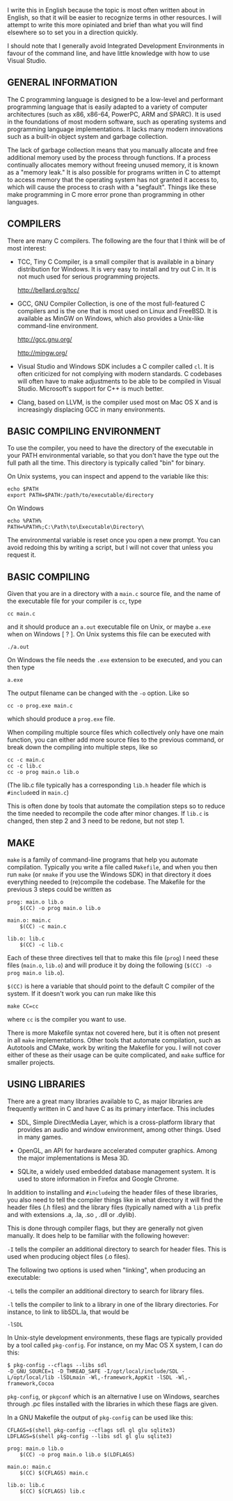 I write this in English because the topic is most often written about
in English, so that it will be easier to recognize terms in other
resources. I will attempt to write this more opiniated and brief than
what you will find elsewhere so to set you in a direction quickly.

I should note that I generally avoid Integrated Development
Environments in favour of the command line, and have little knowledge
with how to use Visual Studio.

GENERAL INFORMATION
-------------------

The C programming language is designed to be a low-level and
performant programming language that is easily adapted to a variety of
computer architectures (such as x86, x86-64, PowerPC, ARM and
SPARC). It is used in the foundations of most modern software, such as
operating systems and programming language implementations. It lacks
many modern innovations such as a built-in object system and garbage
collection.

The lack of garbage collection means that you manually allocate and
free additional memory used by the process through functions. If a
process continually allocates memory without freeing unused memory, it
is known as a "memory leak." It is also possible for programs written
in C to attempt to access memory that the operating system has not
granted it access to, which will cause the process to crash with a
"segfault". Things like these make programming in C more error prone
than programming in other languages.

COMPILERS
---------

There are many C compilers. The following are the four that I think
will be of most interest:

* TCC, Tiny C Compiler, is a small compiler that is available in a
  binary distribution for Windows. It is very easy to install and try
  out C in. It is not much used for serious programming projects.
  
  http://bellard.org/tcc/

* GCC, GNU Compiler Collection, is one of the most full-featured C
  compilers and is the one that is most used on Linux and FreeBSD. It is
  available as MinGW on Windows, which also provides a Unix-like
  command-line environment.

  http://gcc.gnu.org/

  http://mingw.org/

* Visual Studio and Windows SDK includes a C compiler called `cl`. It is often
  criticized for not complying with modern standards. C codebases will
  often have to make adjustments to be able to be compiled in Visual
  Studio. Microsoft's support for C++ is much better.

* Clang, based on LLVM, is the compiler used most on Mac OS X and is
  increasingly displacing GCC in many environments.

BASIC COMPILING ENVIRONMENT
---------------------------

To use the compiler, you need to have the directory of the executable in your PATH environmental variable, so that you don't have the type out the full path all the time. This directory is typically called "bin" for binary.

On Unix systems, you can inspect and append to the variable like this:

    echo $PATH
    export PATH=$PATH:/path/to/executable/directory

On Windows

    echo %PATH%
    PATH=%PATH%;C:\Path\to\Executable\Directory\

The environmental variable is reset once you open a new prompt. You can avoid redoing this by writing a script, but I will not cover that unless you request it.

BASIC COMPILING
---------------

Given that you are in a directory with a `main.c` source file, and the name of the executable file for your compiler is `cc`, type

    cc main.c

and it should produce an `a.out` executable file on Unix, or maybe `a.exe` when on Windows [ ? ]. On Unix systems this file can be executed with

    ./a.out

On Windows the file needs the `.exe` extension to be executed, and you can then type

    a.exe

The output filename can be changed with the `-o` option. Like so

    cc -o prog.exe main.c

which should produce a `prog.exe` file.

When compiling multiple source files which collectively only have one main function, you can either add more source files to the previous command, or break down the compiling into multiple steps, like so

    cc -c main.c
    cc -c lib.c
    cc -o prog main.o lib.o

(The lib.c file typically has a corresponding `lib.h` header file which is `#include`ed in `main.c`)

This is often done by tools that automate the compilation steps so to reduce the time needed to recompile the code after minor changes. If `lib.c` is changed, then step 2 and 3 need to be redone, but not step 1.

MAKE
----

`make` is a family of command-line programs that help you automate compilation. Typically you write a file called `Makefile`, and when you then run `make` (or `nmake` if you use the Windows SDK) in that directory it does everything needed to (re)compile the codebase. The Makefile for the previous 3 steps could be written as

    prog: main.o lib.o
    	$(CC) -o prog main.o lib.o

    main.o: main.c
    	$(CC) -c main.c

    lib.o: lib.c
    	$(CC) -c lib.c

Each of these three directives tell that to make this file (`prog`) I
need these files (`main.o`, `lib.o`) and will produce it by doing the
following (`$(CC) -o prog main.o lib.o`).

`$(CC)` is here a variable that should point to the default C compiler
of the system. If it doesn't work you can run make like this

    make CC=cc

where `cc` is the compiler you want to use.

There is more Makefile syntax not covered here, but it is often not
present in all `make` implementations. Other tools that automate
compilation, such as Autotools and CMake, work by writing the Makefile
for you. I will not cover either of these as their usage can be quite
complicated, and `make` suffice for smaller projects.

USING LIBRARIES
---------------

There are a great many libraries available to C, as major libraries are frequently written in C and have C as its primary interface. This includes

 * SDL, Simple DirectMedia Layer, which is a cross-platform library
   that provides an audio and window environment, among other
   things. Used in many games.

 * OpenGL, an API for hardware accelerated computer graphics. Among
   the major implementations is Mesa 3D.

 * SQLite, a widely used embedded database management system. It is
   used to store information in Firefox and Google Chrome.

In addition to installing and `#include`ing the header files of these libraries, you also need to tell the compiler things like in what directory it will find the header files (.h files) and the library files (typically named with a `lib` prefix and with extensions .a, .la, .so , .dll or .dylib).

This is done through compiler flags, but they are generally not given manually. It does help to be familiar with the following however:

`-I` tells the compiler an additional directory to search for header files. This is used when producing object files (.o files).

The following two options is used when "linking", when producing an executable:

`-L` tells the compiler an additional directory to search for library files.

`-l` tells the compiler to link to a library in one of the library directories. For instance, to link to libSDL.la, that would be

    -lSDL

In Unix-style development environments, these flags are typically
provided by a tool called `pkg-config`. For instance, on my Mac OS X
system, I can do this:

    $ pkg-config --cflags --libs sdl
    -D_GNU_SOURCE=1 -D_THREAD_SAFE -I/opt/local/include/SDL -L/opt/local/lib -lSDLmain -Wl,-framework,AppKit -lSDL -Wl,-framework,Cocoa 

`pkg-config`, or `pkgconf` which is an alternative I use on Windows,
searches through .pc files installed with the libraries in which these
flags are given.

In a GNU Makefile the output of `pkg-config` can be used like this:

    CFLAGS=$(shell pkg-config --cflags sdl gl glu sqlite3)
    LDFLAGS=$(shell pkg-config --libs sdl gl glu sqlite3)
    
    prog: main.o lib.o
    	$(CC) -o prog main.o lib.o $(LDFLAGS)

    main.o: main.c
    	$(CC) $(CFLAGS) main.c
    
    lib.o: lib.c
    	$(CC) $(CFLAGS) lib.c
